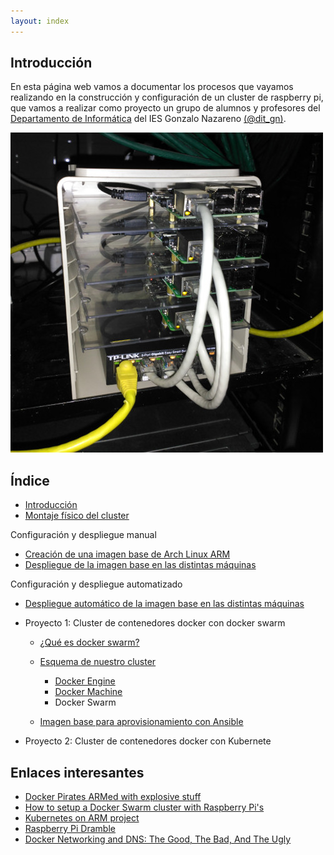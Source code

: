 ```yaml
---
layout: index
---
```


## Introducción

En esta página web vamos a documentar los procesos que vayamos realizando en la construcción y configuración de un cluster de raspberry pi, que vamos a realizar como proyecto un grupo de alumnos y profesores del [Departamento de Informática](http://informatica.gonzalonazareno.org) del IES Gonzalo Nazareno [(@dit_gn)](https://twitter.com/dit_GN).

![Comenzamos...](img/03.jpg)

## Índice

* [Introducción](introduccion)
* [Montaje físico del cluster](hardware)

Configuración y despliegue manual

* [Creación de una imagen base de Arch Linux ARM](imagen_base)
* [Despliegue de la imagen base en las distintas máquinas](instalacion)
    

Configuración y despliegue automatizado

* [Despliegue automático de la imagen base en las distintas máquinas](automatico)

* Proyecto 1: Cluster de contenedores docker con docker swarm
  * [¿Qué es docker swarm?](swarm)
  * [Esquema de nuestro cluster](cluster)
    * [Docker Engine](docker_engine)
    * [Docker Machine](docker_machine)
    * Docker Swarm
    

  * [Imagen base para aprovisionamiento con Ansible](imagen_ansible) 


* Proyecto 2: Cluster de contenedores docker con Kubernete

## Enlaces interesantes

* [Docker Pirates ARMed with explosive stuff](http://blog.hypriot.com/)
* [How to setup a Docker Swarm cluster with Raspberry Pi's](http://blog.hypriot.com/post/how-to-setup-rpi-docker-swarm/)
* [Kubernetes on ARM project](https://github.com/luxas/kubernetes-on-arm)
* [Raspberry Pi Dramble](http://www.pidramble.com/)
* [Docker Networking and DNS: The Good, The Bad, And The Ugly](https://technologyconversations.com/2016/04/25/docker-networking-and-dns-the-good-the-bad-and-the-ugly/)

